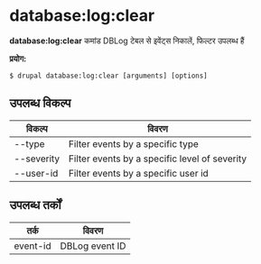 # database:log:clear
**database:log:clear** कमांड DBLog टेबल से इवेंट्स निकालें, फिल्टर उपलब्ध हैं

**प्रयोग:**
```
$ drupal database:log:clear [arguments] [options] 
```

## उपलब्ध विकल्प
विकल्प | विवरण
-------|-------------
--type | Filter events by a specific type
--severity | Filter events by a specific level of severity
--user-id | Filter events by a specific user id

## उपलब्ध तर्कों
तर्क | विवरण
---------|-------------
event-id | DBLog event ID
